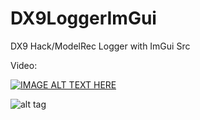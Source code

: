 # DX9LoggerImGui
DX9 Hack/ModelRec Logger with ImGui Src

Video: 

[![IMAGE ALT TEXT HERE](https://img.youtube.com/vi/qJjSXuldE_0/0.jpg)](https://www.youtube.com/watch?v=qJjSXuldE_0)

![alt tag](https://github.com/DrNseven/D3D12-Hook/blob/master/nopants.jpg)
